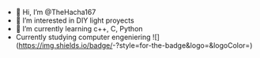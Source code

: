 - 👋 Hi, I’m @TheHacha167
- 👀 I’m interested in DIY light proyects
- 🌱 I’m currently learning c++, C, Python
- Currently studying computer engeniering 
![<Badge Name>](https://img.shields.io/badge/<Badge Text>-<Background Color>?style=for-the-badge&logo=<Icon Name>&logoColor=<Logo Color>)


<!---
TheHacha167/TheHacha167 is a ✨ special ✨ repository because its `README.md` (this file) appears on your GitHub profile.
You can click the Preview link to take a look at your changes.
- 💞️ I’m looking to collaborate on ...
- 📫 How to reach me ...
--->
